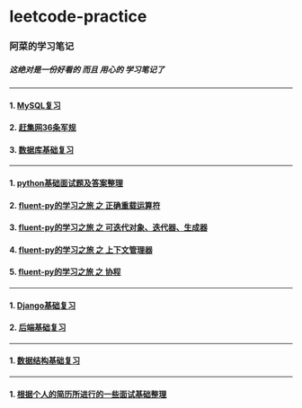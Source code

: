 # leetcode-practice

### 阿菜的学习笔记 
##### 这绝对是一份好看的 而且 用心的 学习笔记了

--------------------
#### 1. [MySQL复习](https://github.com/LydiaCai1203/leetcode-practice/blob/master/mysql/MySQL%20%E8%A6%81%E7%82%B9.md)
#### 2. [赶集网36条军规](https://github.com/LydiaCai1203/leetcode-practice/blob/master/mysql/36%E6%9D%A1%E5%86%9B%E8%A7%84.txt)
#### 3. [数据库基础复习](https://github.com/LydiaCai1203/leetcode-practice/blob/master/interview-practise/database_base_tips.md)
--------------------
#### 1. [python基础面试题及答案整理](https://github.com/LydiaCai1203/leetcode-practice/blob/master/interview-practise/python_base_tips.md)
#### 2. [fluent-py的学习之旅 之 正确重载运算符](https://github.com/LydiaCai1203/leetcode-practice/blob/master/flu-py/chapter13/operator_override.md)
#### 3. [fluent-py的学习之旅 之 可迭代对象、迭代器、生成器](https://github.com/LydiaCai1203/leetcode-practice/blob/master/flu-py/chapter14/iterable_obj.md)
#### 4. [fluent-py的学习之旅 之 上下文管理器](https://github.com/LydiaCai1203/leetcode-practice/blob/master/flu-py/chapter15/context_manager.md)
#### 5. [fluent-py的学习之旅 之 协程](https://github.com/LydiaCai1203/leetcode-practice/blob/master/flu-py/chapter16/coroutines.md)

--------------------
#### 1. [Django基础复习](https://github.com/LydiaCai1203/leetcode-practice/blob/master/interview-practise/django_base_tips.md)
#### 2. [后端基础复习](https://github.com/LydiaCai1203/leetcode-practice/blob/master/interview-practise/django_base_tips.md)

--------------------
#### 1. [数据结构基础复习](https://github.com/LydiaCai1203/leetcode-practice/blob/master/interview-practise/datastructure_base_tips.md)

-------------------
#### 1. [根据个人的简历所进行的一些面试基础整理](https://github.com/LydiaCai1203/leetcode-practice/blob/master/interview-practise/resume_tips.md)

